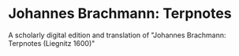 # Johannes Brachmann: Terpnotes
A scholarly digital edition and translation of "Johannes Brachmann: Terpnotes (Liegnitz 1600)" 
